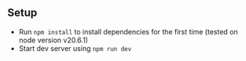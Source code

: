 ## Setup

- Run `npm install` to install dependencies for the first time (tested on node version v20.6.1)
- Start dev server using `npm run dev`
